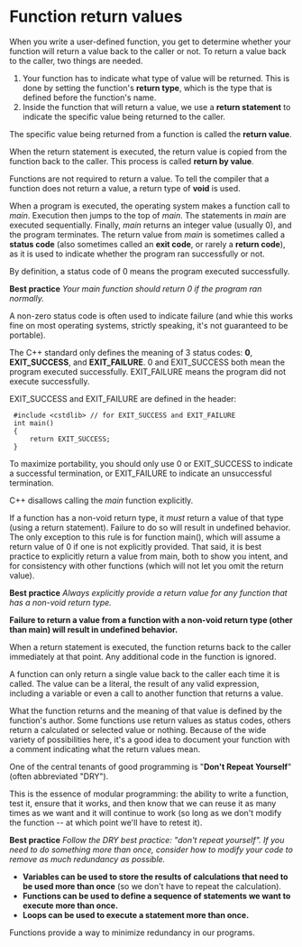 # Function return values

When you write a user-defined function, you get to determine whether your function will return a value back to the caller or not. To return a value back to the caller, two things are needed.

1. Your function has to indicate what type of value will be returned. This is done by setting the function's **return type**, which is the type that is defined before the function's name.
1. Inside the function that will return a value, we use a **return statement** to indicate the specific value being returned to the caller.

The specific value being returned from a function is called the **return value**. 

When the return statement is executed, the return value is copied from the function back to the caller. This process is called **return by value**.

Functions are not required to return a value. To tell the compiler that a function does not return a value, a return type of **void** is used.

When a program is executed, the operating system makes a function call to _main_. Execution then jumps to the top of _main_. The statements in _main_ are executed sequentially. Finally, _main_ returns an integer value (usually 0), and the program terminates. The return value from _main_ is sometimes called a **status code** (also sometimes called an **exit code**, or rarely a **return code**), as it is used to indicate whether the program ran successfully or not.

By definition, a status code of 0 means the program executed successfully.

**Best practice**
_Your main function should return 0 if the program ran normally._

A non-zero status code is often used to indicate failure (and whie this works fine on most operating systems, strictly speaking, it's not guaranteed to be portable).

The C++ standard only defines the meaning of 3 status codes: **0**, **EXIT_SUCCESS**, and **EXIT_FAILURE**. 0 and EXIT_SUCCESS both mean the program executed successfully. EXIT_FAILURE means the program did not execute successfully.

EXIT_SUCCESS and EXIT_FAILURE are defined in the **<cstdlib>** header:

` #include <cstdlib> // for EXIT_SUCCESS and EXIT_FAILURE`  
` int main()`  
` {`  
`     return EXIT_SUCCESS;`  
` }`

To maximize portability, you should only use 0 or EXIT_SUCCESS to indicate a successful termination, or EXIT_FAILURE to indicate an unsuccessful termination.

C++ disallows calling the _main_ function explicitly.

If a function has a non-void return type, it _must_ return a value of that type (using a return statement). Failure to do so will result in undefined behavior. The only exception to this rule is for function main(), which will assume a return value of 0 if one is not explicitly provided. That said, it is best practice to explicitly return a value from main, both to show you intent, and for consistency with other functions (which will not let you omit the return value).

**Best practice**
_Always explicitly provide a return value for any function that has a non-void return type._

**Failure to return a value from a function with a non-void return type (other than main) will result in undefined behavior.**

When a return statement is executed, the function returns back to the caller immediately at that point. Any additional code in the function is ignored.

A function can only return a single value back to the caller each time it is called. The value can be a literal, the result of any valid expression, including a variable or even a call to another function that returns a value.

What the function returns and the meaning of that value is defined by the function's author. Some functions use return values as status codes, others return a calculated or selected value or nothing. Because of the wide variety of possibilities here, it's a good idea to document your function with a comment indicating what the return values mean.

One of the central tenants of good programming is "**Don't Repeat Yourself**" (often abbreviated "DRY").

This is the essence of modular programming: the ability to write a function, test it, ensure that it works, and then know that we can reuse it as many times as we want and it will continue to work (so long as we don't modify the function -- at which point we'll have to retest it).

**Best practice**
_Follow the DRY best practice: "don't repeat yourself". If you need to do something more than once, consider how to modify your code to remove as much redundancy as possible._

* **Variables can be used to store the results of calculations that need to be used more than once** (so we don't have to repeat the calculation).
* **Functions can be used to define a sequence of statements we want to execute more than once.**
* **Loops can be used to execute a statement more than once.**

Functions provide a way to minimize redundancy in our programs.
